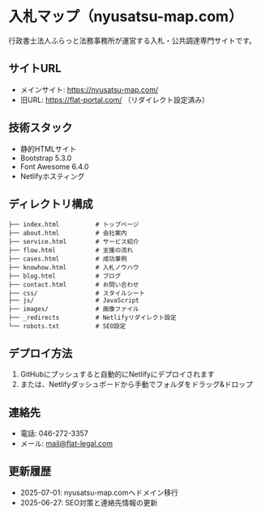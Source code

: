 # 入札マップ（nyusatsu-map.com）

行政書士法人ふらっと法務事務所が運営する入札・公共調達専門サイトです。

## サイトURL
- メインサイト: https://nyusatsu-map.com/
- 旧URL: https://flat-portal.com/ （リダイレクト設定済み）

## 技術スタック
- 静的HTMLサイト
- Bootstrap 5.3.0
- Font Awesome 6.4.0
- Netlifyホスティング

## ディレクトリ構成
```
├── index.html          # トップページ
├── about.html          # 会社案内
├── service.html        # サービス紹介
├── flow.html           # 支援の流れ
├── cases.html          # 成功事例
├── knowhow.html        # 入札ノウハウ
├── blog.html           # ブログ
├── contact.html        # お問い合わせ
├── css/                # スタイルシート
├── js/                 # JavaScript
├── images/             # 画像ファイル
├── _redirects          # Netlifyリダイレクト設定
└── robots.txt          # SEO設定
```

## デプロイ方法
1. GitHubにプッシュすると自動的にNetlifyにデプロイされます
2. または、Netlifyダッシュボードから手動でフォルダをドラッグ&ドロップ

## 連絡先
- 電話: 046-272-3357
- メール: mail@flat-legal.com

## 更新履歴
- 2025-07-01: nyusatsu-map.comへドメイン移行
- 2025-06-27: SEO対策と連絡先情報の更新